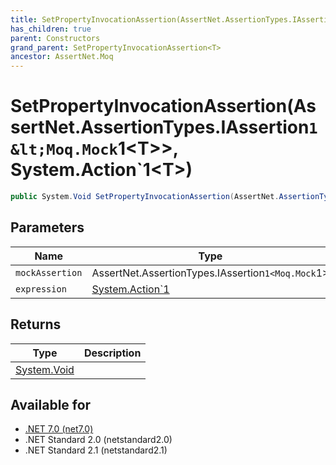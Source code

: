 ```yaml
---
title: SetPropertyInvocationAssertion(AssertNet.AssertionTypes.IAssertion`1<Moq.Mock`1<T>>, System.Action`1<T>)
has_children: true
parent: Constructors
grand_parent: SetPropertyInvocationAssertion<T>
ancestor: AssertNet.Moq
---
```

# SetPropertyInvocationAssertion(AssertNet.AssertionTypes.IAssertion`1&lt;Moq.Mock`1&lt;T&gt;&gt;, System.Action`1&lt;T&gt;)

```csharp
public System.Void SetPropertyInvocationAssertion(AssertNet.AssertionTypes.IAssertion`1<Moq.Mock`1<T>> mockAssertion, System.Action`1<T> expression);
```

## Parameters
|Name|Type|Description|
|-|-|-|
|`mockAssertion`|AssertNet.AssertionTypes.IAssertion`1<Moq.Mock`1<T>>||
|`expression`|[System.Action`1<T>](https://learn.microsoft.com/en-us/dotnet/api/system.action-1<t>)||

## Returns
|Type|Description|
|-|-|
|[System.Void](https://learn.microsoft.com/en-us/dotnet/api/system.void)||

## Available for
- [.NET 7.0 (net7.0)](https://versionsof.net/core/7.0/)
- .NET Standard 2.0 (netstandard2.0)
- .NET Standard 2.1 (netstandard2.1)
